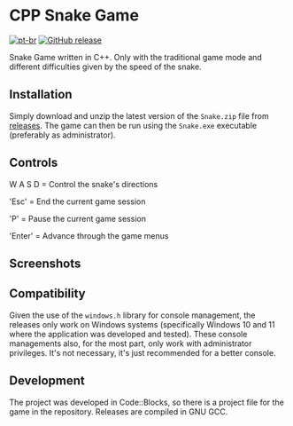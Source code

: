 # CPP Snake Game
[![pt-br](https://img.shields.io/badge/lang-pt--br-green.svg)][pt-br]
[![GitHub release](https://img.shields.io/github/release/KaueAbade/CPP-Snake-Game.svg?maxAge=3600)][GitHub release]

[pt-br]:  https://github.com/KaueAbade/CPP-Snake-Game/blob/main/README.md
[GitHub release]:   https://github.com/KaueAbade/CPP-Snake-Game/releases

Snake Game written in C++. 
Only with the traditional game mode and different difficulties given by the speed of the snake.


## Installation
Simply download and unzip the latest version of the `Snake.zip` file from [releases](https://github.com/KaueAbade/CPP-Snake-Game/releases).
 The game can then be run using the `Snake.exe` executable (preferably as administrator).

 
## Controls
  W
A S D = Control the snake's directions

'Esc' = End the current game session

'P' = Pause the current game session

'Enter' = Advance through the game menus


## Screenshots


## Compatibility
Given the use of the `windows.h` library for console management, the releases only work on Windows systems (specifically Windows 10 and 11 where the application was developed and tested).
These console managements also, for the most part, only work with administrator privileges.
It's not necessary, it's just recommended for a better console.

## Development
The project was developed in Code::Blocks, so there is a project file for the game in the repository.
Releases are compiled in GNU GCC.
